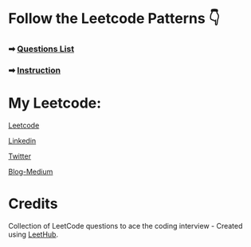 # Follow the Leetcode Patterns 👇

### ➡ [Questions List](https://seanprashad.com/leetcode-patterns/)

### ➡ [Instruction](https://github.com/SeanPrashad/leetcode-patterns)

# My Leetcode:

[Leetcode](https://leetcode.com/mindwr4pper/)

[Linkedin](https://www.linkedin.com/in/apurva866/)

[Twitter](https://twitter.com/mindwrapper)

[Blog-Medium](https://medium.com/@apurva866)

# Credits

Collection of LeetCode questions to ace the coding interview - Created using [LeetHub](https://github.com/QasimWani/LeetHub).
